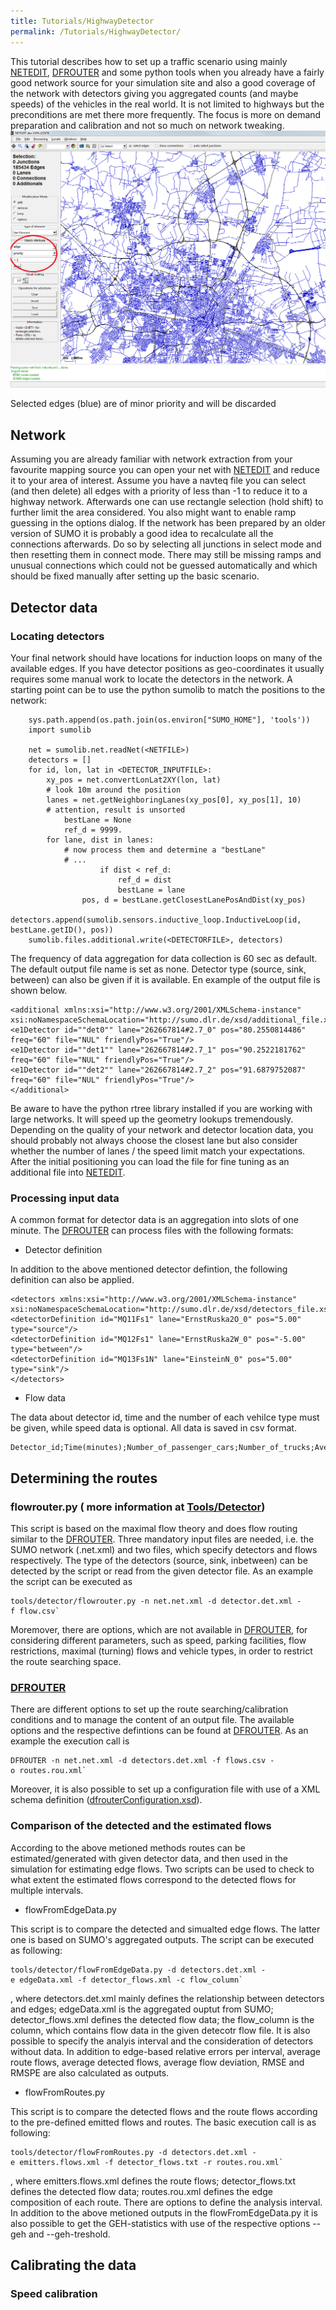 ```yaml
---
title: Tutorials/HighwayDetector
permalink: /Tutorials/HighwayDetector/
---
```


This tutorial describes how to set up a traffic scenario using mainly
[NETEDIT](../NETEDIT.md), [DFROUTER](../DFROUTER.md) and some
python tools when you already have a fairly good network source for your
simulation site and also a good coverage of the network with detectors
giving you aggregated counts (and maybe speeds) of the vehicles in the
real world. It is not limited to highways but the preconditions are met
there more frequently. The focus is more on demand preparation and
calibration and not so much on network tweaking.
![netedit_select_highway.png](../images/Netedit_select_highway.png
"netedit_select_highway.png")

Selected edges (blue) are of minor priority and will be discarded

## Network

Assuming you are already familiar with network extraction from your
favourite mapping source you can open your net with
[NETEDIT](../NETEDIT.md) and reduce it to your area of interest.
Assume you have a navteq file you can select (and then delete) all edges
with a priority of less than -1 to reduce it to a highway network.
Afterwards one can use rectangle selection (hold shift) to further limit
the area considered. You also might want to enable ramp guessing in the
options dialog. If the network has been prepared by an older version of
SUMO it is probably a good idea to recalculate all the connections
afterwards. Do so by selecting all junctions in select mode and then
resetting them in connect mode. There may still be missing ramps and
unusual connections which could not be guessed automatically and which
should be fixed manually after setting up the basic scenario.

## Detector data

### Locating detectors

Your final network should have locations for induction loops on many of
the available edges. If you have detector positions as geo-coordinates
it usually requires some manual work to locate the detectors in the
network. A starting point can be to use the python sumolib to match the
positions to the network:

```
    sys.path.append(os.path.join(os.environ["SUMO_HOME"], 'tools'))
    import sumolib

    net = sumolib.net.readNet(<NETFILE>)
    detectors = []
    for id, lon, lat in <DETECTOR_INPUTFILE>:
        xy_pos = net.convertLonLat2XY(lon, lat)
        # look 10m around the position
        lanes = net.getNeighboringLanes(xy_pos[0], xy_pos[1], 10)
        # attention, result is unsorted
            bestLane = None
            ref_d = 9999.
        for lane, dist in lanes:
            # now process them and determine a "bestLane"
            # ...
                    if dist < ref_d:
                        ref_d = dist
                        bestLane = lane
                pos, d = bestLane.getClosestLanePosAndDist(xy_pos)
        detectors.append(sumolib.sensors.inductive_loop.InductiveLoop(id, bestLane.getID(), pos))
    sumolib.files.additional.write(<DETECTORFILE>, detectors)
```

The frequency of data aggregation for data collection is 60 sec as
default. The default output file name is set as none. Detector type
(source, sink, between) can also be given if it is available. En example
of the output file is shown below.

```
<additional xmlns:xsi="http://www.w3.org/2001/XMLSchema-instance" xsi:noNamespaceSchemaLocation="http://sumo.dlr.de/xsd/additional_file.xsd">
<e1Detector id=""det0"" lane="262667814#2.7_0" pos="80.2550814486" freq="60" file="NUL" friendlyPos="True"/>
<e1Detector id=""det1"" lane="262667814#2.7_1" pos="90.2522181762" freq="60" file="NUL" friendlyPos="True"/>
<e1Detector id=""det2"" lane="262667814#2.7_2" pos="91.6879752087" freq="60" file="NUL" friendlyPos="True"/>
</additional>
```

Be aware to have the python rtree library installed if you are working
with large networks. It will speed up the geometry lookups tremendously.
Depending on the quality of your network and detector location data, you
should probably not always choose the closest lane but also consider
whether the number of lanes / the speed limit match your expectations.
After the initial positioning you can load the file for fine tuning as
an additional file into [NETEDIT](../NETEDIT.md).

### Processing input data

A common format for detector data is an aggregation into slots of one
minute. The [DFROUTER](../DFROUTER.md) can process files with the
following formats:

- Detector definition

In addition to the above mentioned detector defintion, the following
definition can also be applied.

```
<detectors xmlns:xsi="http://www.w3.org/2001/XMLSchema-instance" xsi:noNamespaceSchemaLocation="http://sumo.dlr.de/xsd/detectors_file.xsd">
<detectorDefinition id="MQ11Fs1" lane="ErnstRuska2O_0" pos="5.00" type="source"/>
<detectorDefinition id="MQ12Fs1" lane="ErnstRuska2W_0" pos="-5.00" type="between"/>
<detectorDefinition id="MQ13Fs1N" lane="EinsteinN_0" pos="5.00" type="sink"/>
</detectors>
```

- Flow data

The data about detector id, time and the number of each vehilce type
must be given, while speed data is optional. All data is saved in csv
format.

```
Detector_id;Time(minutes);Number_of_passenger_cars;Number_of_trucks;Average_speed_of passenger_cars;Average_speed_of_trucks
```

## Determining the routes

### flowrouter.py ( more information at [Tools/Detector](../Tools/Detector.md))

This script is based on the maximal flow theory and does flow routing
similar to the [DFROUTER](../DFROUTER.md). Three mandatory input
files are needed, i.e. the SUMO network (.net.xml) and two files, which
specify detectors and flows respectively. The type of the detectors
(source, sink, inbetween) can be detected by the script or read from the
given detector file. As an example the script can be executed as

```
tools/detector/flowrouter.py -n net.net.xml -d detector.det.xml -f flow.csv`
```

Moremover, there are options, which are not available in
[DFROUTER](../DFROUTER.md), for considering different parameters,
such as speed, parking facilities, flow restrictions, maximal (turning)
flows and vehicle types, in order to restrict the route searching space.

### [DFROUTER](../DFROUTER.md)

There are different options to set up the route searching/calibration
conditions and to manage the content of an output file. The available
options and the respective defintions can be found at
[DFROUTER](../DFROUTER.md). As an example the execution call is

```
DFROUTER -n net.net.xml -d detectors.det.xml -f flows.csv -o routes.rou.xml`
```

Moreover, it is also possible to set up a configuration file with use of
a XML schema definition
([dfrouterConfiguration.xsd](http://sumo.dlr.de/xsd/dfrouterConfiguration.xsd)).

### Comparison of the detected and the estimated flows

According to the above metioned methods routes can be
estimated/generated with given detector data, and then used in the
simulation for estimating edge flows. Two scripts can be used to check
to what extent the estimated flows correspond to the detected flows for
multiple intervals.

- flowFromEdgeData.py

This script is to compare the detected and simualted edge flows. The
latter one is based on SUMO's aggregated outputs. The script can be
executed as following:

```
tools/detector/flowFromEdgeData.py -d detectors.det.xml -e edgeData.xml -f detector_flows.xml -c flow_column`
```

, where detectors.det.xml mainly defines the relationship between
detectors and edges; edgeData.xml is the aggregated ouptut from SUMO;
detector_flows.xml defines the detected flow data; the flow_column is
the column, which contains flow data in the given detecotr flow file. It
is also possible to specify the analyis interval and the consideration
of detectors without data. In addition to edge-based relative errors per
interval, average route flows, average detected flows, average flow
deviation, RMSE and RMSPE are also calculated as outputs.

- flowFromRoutes.py

This script is to compare the detected flows and the route flows
according to the pre-defined emitted flows and routes. The basic
execution call is as following:

```
tools/detector/flowFromRoutes.py -d detectors.det.xml -e emitters.flows.xml -f detector_flows.txt -r routes.rou.xml`
```

, where emitters.flows.xml defines the route flows; detector_flows.txt
defines the detected flow data; routes.rou.xml defines the edge
composition of each route. There are options to define the analysis
interval. In addition to the above metioned outputs in the
flowFromEdgeData.py it is also possible to get the GEH-statistics with
use of the respective options --geh and --geh-treshold.

## Calibrating the data

### Speed calibration
